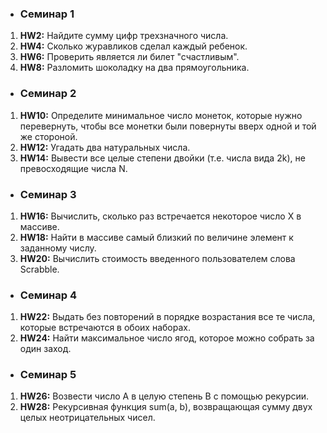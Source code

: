   * ### Семинар 1
1. **HW2:**  Найдите сумму цифр трехзначного числа.
2. **HW4:**  Сколько журавликов сделал каждый ребенок.
3. **HW6:**  Проверить является ли билет "счастливым".
4. **HW8:**  Разломить шоколадку на два прямоугольника.
  * ### Семинар 2
1. **HW10:** Определите минимальное число монеток, которые нужно перевернуть, чтобы все монетки были повернуты вверх одной и той же стороной.
2. **HW12:** Угадать два натуральных числа.
3. **HW14:** Вывести все целые степени двойки (т.е. числа вида 2k), не превосходящие числа N.
* ### Семинар 3
1. **HW16:** Вычислить, сколько раз встречается некоторое число X в массиве.
2. **HW18:** Найти в массиве самый близкий по величине элемент к заданному числу.
3. **HW20:** Вычислить стоимость введенного пользователем слова Scrabble.
* ### Семинар 4
1. **HW22:** Выдать без повторений в порядке возрастания все те числа, которые встречаются в обоих наборах.
2. **HW24:** Найти максимальное число ягод, которое можно собрать за один заход.
* ### Семинар 5
1. **HW26:** Возвести число А в целую степень B с помощью рекурсии.
2. **HW28:** Рекурсивная функция sum(a, b), возвращающая сумму двух целых неотрицательных чисел.